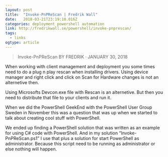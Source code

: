 ```yaml
---
layout: post 
title:  "Invoke-PnPReScan | Fredrik Wall" 
date:   2018-03-21T23:19:10.016Z 
categories: deployment powershell automation
link: http://fredrikwall.se/powershell/invoke-pnprescan/ 
tags:
  - links
ogtype: article 
---
```


> Invoke-PnPReScan
BY FREDRIK · JANUARY 30, 2018

When working with client management and deployment you some times need to do a plug n play rescan when installing drivers.
Using device manager and right click and click on Scan for Hardware changes is not an alternetive then.

Using Microsofts Devcon.exe file with Rescan is an alternetive.
But then you need to distribute that file to your clients and run it.

When we did the PowerShell GeekEnd with the PowerShell User Group Sweden in November this was a question that was up
when we started to talk about creating cool stuff with PowerShell.

We ended up finding a PowerShell solution that was written as an example for using C# code with PowerShell.
And in my solution “Invoke-PnPReScan.ps1” I use that plus a solution for start PowerShell as administrator.
Because this script need to be running as administrator or else nothing will happen.